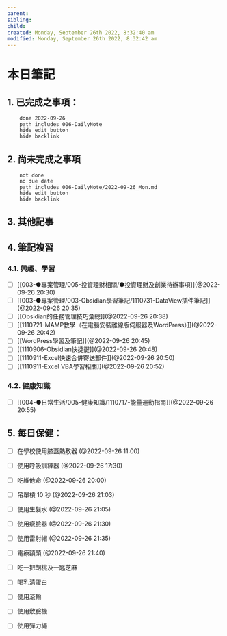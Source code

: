 ```yaml
---
parent: 
sibling: 
child: 
created: Monday, September 26th 2022, 8:32:40 am
modified: Monday, September 26th 2022, 8:32:42 am
---
```


# 本日筆記


## 1. 已完成之事項：
```tasks
	done 2022-09-26
	path includes 006-DailyNote
	hide edit button 
	hide backlink
```

## 2. 尚未完成之事項
```tasks
	not done
	no due date
	path includes 006-DailyNote/2022-09-26_Mon.md
	hide edit button 
	hide backlink
```

## 3. 其他記事

## 4. 筆記複習
### 4.1. 興趣、學習
- [ ] [[003-●專案管理/005-投資理財相關/●投資理財及創業待辦事項]](@2022-09-26 20:30)
- [ ] [[003-●專案管理/003-Obsidian學習筆記/1110731-DataView插件筆記]](@2022-09-26 20:35)
- [ ] [[Obsidian的任務管理技巧彙總]](@2022-09-26 20:38)
- [ ] [[1110721-MAMP教學（在電腦安裝離線版伺服器及WordPress）]](@2022-09-26 20:42)
- [ ] [[WordPress學習及筆記]](@2022-09-26 20:45)
- [ ] [[1110906-Obsidian快捷鍵]](@2022-09-26 20:48)
- [ ] [[1110911-Excel快速合併寄送郵件]](@2022-09-26 20:50)
- [ ] [[1110911-Excel VBA學習相關]](@2022-09-26 20:52)

### 4.2. 健康知識
- [ ] [[004-●日常生活/005-健康知識/1110717-能量運動指南]](@2022-09-26 20:55)

## 5. 每日保健：
- [ ] 在學校使用膝蓋熱敷器 (@2022-09-26 11:00)
- [ ] 使用呼吸訓練器 (@2022-09-26 17:30)
- [ ] 吃維他命 (@2022-09-26 20:00)
- [ ] 吊單槓 10 秒 (@2022-09-26 21:03)
- [ ] 使用生髮水 (@2022-09-26 21:05)
- [ ] 使用瘦臉器 (@2022-09-26 21:30)
- [ ] 使用雷射帽 (@2022-09-26 21:35)
- [ ] 電療額頭 (@2022-09-26 21:40)
- [ ] 吃一把胡桃及一匙芝麻
- [ ] 喝乳清蛋白
- [ ] 使用滾輪
- [ ] 使用敷臉機
- [ ] 使用彈力繩


